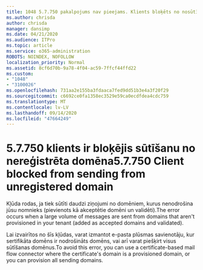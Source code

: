 ```yaml
---
title: 1048 5.7.750 pakalpojums nav pieejams. Klients bloķēts no nosūtīšanas no nereģistrētiem domēniem
ms.author: chrisda
author: chrisda
manager: dansimp
ms.date: 04/21/2020
ms.audience: ITPro
ms.topic: article
ms.service: o365-administration
ROBOTS: NOINDEX, NOFOLLOW
localization_priority: Normal
ms.assetid: 8cf6d70b-9a78-4f04-ac59-7ffcf44ffd22
ms.custom:
- "1048"
- "3100026"
ms.openlocfilehash: 731aa2e155ba3fdaaca7fed9dd51b3e4a3f20f29
ms.sourcegitcommit: c6692ce0fa1358ec3529e59ca0ecdfdea4cdc759
ms.translationtype: MT
ms.contentlocale: lv-LV
ms.lasthandoff: 09/14/2020
ms.locfileid: "47664249"
---
```

# <a name="57750-client-blocked-from-sending-from-unregistered-domain"></a><span data-ttu-id="83d0b-103">5.7.750 klients ir bloķējis sūtīšanu no nereģistrēta domēna</span><span class="sxs-lookup"><span data-stu-id="83d0b-103">5.7.750 Client blocked from sending from unregistered domain</span></span>

<span data-ttu-id="83d0b-104">Kļūda rodas, ja tiek sūtīti daudzi ziņojumi no domēniem, kurus nenodrošina jūsu nomnieks (pievienots kā akceptētie domēni un validēti).</span><span class="sxs-lookup"><span data-stu-id="83d0b-104">The error occurs when a large volume of messages are sent from domains that aren't provisioned in your tenant (added as accepted domains and validated).</span></span>

<span data-ttu-id="83d0b-105">Lai izvairītos no šīs kļūdas, varat izmantot e-pasta plūsmas savienotāju, kur sertifikāta domēns ir nodrošināts domēns, vai arī varat piešķirt visus sūtīšanas domēnus.</span><span class="sxs-lookup"><span data-stu-id="83d0b-105">To avoid this error, you can use a certificate-based mail flow connector where the certificate's domain is a provisioned domain, or you can provision all sending domains.</span></span>
